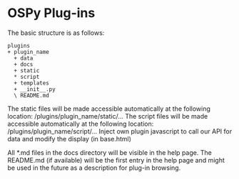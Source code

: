 OSPy Plug-ins
====

The basic structure is as follows:

    plugins
    + plugin_name
      + data
      + docs
      + static
      * script
      + templates
      + __init__.py
      \ README.md

The static files will be made accessible automatically at the following location:
/plugins/plugin_name/static/...
The script files will be made accessible automatically at the following location:
/plugins/plugin_name/script/... Inject own plugin javascript to call our API for data and modify the display (in base.html)

All *.md files in the docs directory will be visible in the help page.
The README.md (if available) will be the first entry in the help page
and might be used in the future as a description for plug-in browsing.
